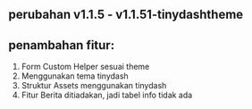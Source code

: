 ## perubahan v1.1.5 - v1.1.51-tinydashtheme

## penambahan fitur:

1. Form Custom Helper sesuai theme
2. Menggunakan tema tinydash
3. Struktur Assets menggunakan tinydash
4. Fitur Berita ditiadakan, jadi tabel info tidak ada
